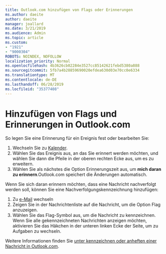 ```yaml
---
title: Outlook.com hinzufügen von Flags oder Erinnerungen
ms.author: daeite
author: daeite
manager: joallard
ms.date: 3/21/2019
ms.audience: Admin
ms.topic: article
ms.custom:
- "1921"
- "9000304"
ROBOTS: NOINDEX, NOFOLLOW
localization_priority: Normal
ms.openlocfilehash: 4b3626cb02284e3527cc85142621febd5380a888
ms.sourcegitcommit: 5fb7a4b28859690020efdea630d03e70cc0e6334
ms.translationtype: MT
ms.contentlocale: de-DE
ms.lasthandoff: 06/28/2019
ms.locfileid: "35377408"
---
```

# <a name="adding-flags-and-reminders-in-outlookcom"></a>Hinzufügen von Flags und Erinnerungen in Outlook.com

So legen Sie eine Erinnerung für ein Ereignis fest oder bearbeiten Sie:

1. Wechseln Sie zu [Kalender](https://outlook.live.com/calendar/).
1. Wählen Sie das Ereignis aus, an das Sie erinnert werden möchten, und wählen Sie dann die Pfeile in der oberen rechten Ecke aus, um es zu erweitern.
1. Wählen Sie als nächstes die Option Erinnerungszeit aus, um **mich daran zu erinnern**.Outlook.com speichert die Änderungen automatisch.

Wenn Sie sich daran erinnern möchten, dass eine Nachricht nachverfolgt werden soll, können Sie eine Nachverfolgungskennzeichnung hinzufügen:

1. Zu [e-Mail](https://outlook.live.com/mail/) wechseln
1. Zeigen Sie in der Nachrichtenliste auf die Nachricht, um die Option Flag anzuzeigen.
1. Wählen Sie das Flag-Symbol aus, um die Nachricht zu kennzeichnen. Wenn Sie alle gekennzeichneten Nachrichten anzeigen möchten, aktivieren Sie das Häkchen in der unteren linken Ecke der Seite, um zu Aufgaben zu wechseln.
 
Weitere Informationen finden Sie [unter kennzeichnen oder anheften einer Nachricht in Outlook.com](https://support.office.com/article/8e911e69-30d6-4cc8-8c71-a1163560618a).
